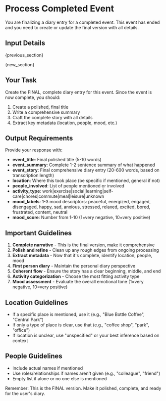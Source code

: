 # Process Completed Event

You are finalizing a diary entry for a completed event. This event has ended and you need to create or update the final version with all details.

## Input Details

{previous_section}

{new_section}

## Your Task

Create the FINAL, complete diary entry for this event. Since the event is now complete, you should:
1. Create a polished, final title
2. Write a comprehensive summary
3. Craft the complete story with all details
4. Extract key metadata (location, people, mood, etc.)

## Output Requirements

Provide your response with:
- **event_title**: Final polished title (5-10 words)
- **event_summary**: Complete 1-2 sentence summary of what happened
- **event_story**: Final comprehensive diary entry (20-600 words, based on transcription length)
- **location**: Where this took place (be specific if mentioned, general if not)
- **people_involved**: List of people mentioned or involved
- **activity_type**: work|exercise|social|learning|self-care|chores|commute|meal|leisure|unknown
- **mood_labels**: 1-3 mood descriptors: peaceful, energized, engaged, disengaged, happy, sad, anxious, stressed, relaxed, excited, bored, frustrated, content, neutral
- **mood_score**: Number from 1-10 (1=very negative, 10=very positive)

## Important Guidelines

1. **Complete narrative** - This is the final version, make it comprehensive
2. **Polish and refine** - Clean up any rough edges from ongoing processing
3. **Extract metadata** - Now that it's complete, identify location, people, mood
4. **First person diary** - Maintain the personal diary perspective
5. **Coherent flow** - Ensure the story has a clear beginning, middle, and end
6. **Activity categorization** - Choose the most fitting activity type
7. **Mood assessment** - Evaluate the overall emotional tone (1=very negative, 10=very positive)

## Location Guidelines
- If a specific place is mentioned, use it (e.g., "Blue Bottle Coffee", "Central Park")
- If only a type of place is clear, use that (e.g., "coffee shop", "park", "office")
- If location is unclear, use "unspecified" or your best inference based on context

## People Guidelines
- Include actual names if mentioned
- Use roles/relationships if names aren't given (e.g., "colleague", "friend")
- Empty list if alone or no one else is mentioned

Remember: This is the FINAL version. Make it polished, complete, and ready for the user's diary.